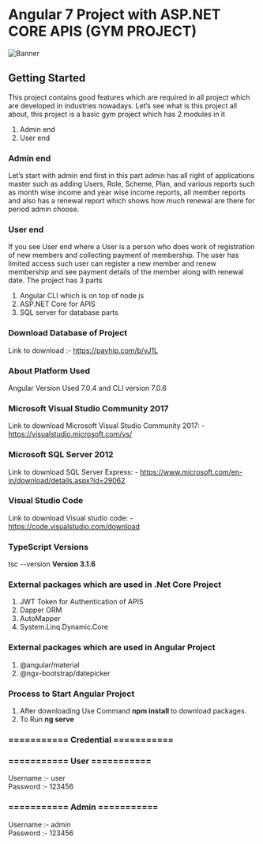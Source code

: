 # Angular 7 Project with ASP.NET CORE APIS (GYM PROJECT)


<img src="https://github.com/saineshwar/Angular-7-Project-with-ASP.NET-CORE-APIS-/blob/master/Images/banner.png?raw=true" alt="Banner" title="Banner" style="max-width:100%;">

## Getting Started

This project contains good features which are required in all project which are developed in industries nowadays.
Let’s see what is this project all about, this project is a basic gym project which has 2 modules in it

1.	Admin end
2.	User end

### Admin end
Let’s start with admin end first in this part admin has all right of applications master such as adding Users, Role, Scheme, Plan, and various reports such as month wise income and year wise income reports, all member reports and also has a renewal report which shows how much renewal are there for period admin choose.

### User end
If you see User end where a User is a person who does work of registration of new members and collecting payment of membership. The user has limited access such user can register a new member and renew membership and see payment details of the member along with renewal date.
The project has 3 parts 
1.	Angular CLI which is on top of node js
2.	ASP.NET Core for APIS
3.	SQL server for database parts

### Download Database of Project
Link to download :- https://payhip.com/b/vJ1L

### About Platform Used 
Angular Version Used 7.0.4 and CLI version 7.0.6

### Microsoft Visual Studio Community 2017<br>
Link to download Microsoft Visual Studio Community 2017: - https://visualstudio.microsoft.com/vs/ 

### Microsoft SQL Server 2012<br>
Link to download SQL Server Express: - https://www.microsoft.com/en-in/download/details.aspx?id=29062 

### Visual Studio Code<br>
Link to download Visual studio code: - https://code.visualstudio.com/download 

### TypeScript Versions<br>
tsc --version
<strong> Version 3.1.6 </strong>


### External packages which are used in .Net Core Project
1. JWT Token for Authentication of APIS
2. Dapper ORM
3. AutoMapper
4. System.Linq.Dynamic.Core

### External packages which are used in Angular Project
1. @angular/material
2. @ngx-bootstrap/datepicker

### Process to Start Angular Project
1. After downloading Use Command <strong> npm install </strong> to download packages.
2. To Run <strong> ng serve </strong>

### =========== Credential =========== <br>

### =========== User =========== <br>
Username :- user<br>
Password :- 123456<br>

### =========== Admin =========== <br>
Username :- admin<br>
Password :- 123456<br>

